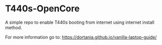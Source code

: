 # T440s-OpenCore

A simple repo to enable T440s booting from internet using internet install method.

For more information go to: https://dortania.github.io/vanilla-laptop-guide/
